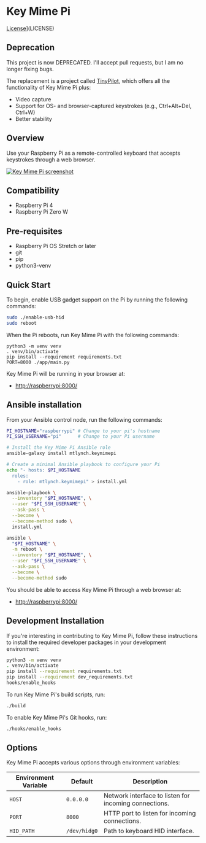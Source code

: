 # Key Mime Pi

[License](http://img.shields.io/:license-mit-blue.svg?style=flat-square)](LICENSE)

## Deprecation

This project is now DEPRECATED. I'll accept pull requests, but I am no longer fixing bugs.

The replacement is a project called [TinyPilot](https://github.com/mtlynch/tinypilot), which offers all the functionality of Key Mime Pi plus:

* Video capture
* Support for OS- and browser-captured keystrokes (e.g., Ctrl+Alt+Del, Ctrl+W)
* Better stability

## Overview

Use your Raspberry Pi as a remote-controlled keyboard that accepts keystrokes through a web browser.

[![Key Mime Pi screenshot](https://raw.githubusercontent.com/mtlynch/key-mime-pi/master/screenshot.png)](https://raw.githubusercontent.com/mtlynch/key-mime-pi/master/screenshot.png)

## Compatibility

* Raspberry Pi 4
* Raspberry Pi Zero W

## Pre-requisites

* Raspberry Pi OS Stretch or later
* git
* pip
* python3-venv

## Quick Start

To begin, enable USB gadget support on the Pi by running the following commands:

```bash
sudo ./enable-usb-hid
sudo reboot
```

When the Pi reboots, run Key Mime Pi with the following commands:

```
python3 -m venv venv
. venv/bin/activate
pip install --requirement requirements.txt
PORT=8000 ./app/main.py
```

Key Mime Pi will be running in your browser at:

* [http://raspberrypi:8000/](http://raspberrypi:8000/)

## Ansible installation

From your Ansible control node, run the following commands:

```bash
PI_HOSTNAME="raspberrypi" # Change to your pi's hostname
PI_SSH_USERNAME="pi"      # Change to your Pi username

# Install the Key Mime Pi Ansible role
ansible-galaxy install mtlynch.keymimepi

# Create a minimal Ansible playbook to configure your Pi
echo "- hosts: $PI_HOSTNAME
  roles:
    - role: mtlynch.keymimepi" > install.yml

ansible-playbook \
  --inventory "$PI_HOSTNAME", \
  --user "$PI_SSH_USERNAME" \
  --ask-pass \
  --become \
  --become-method sudo \
  install.yml

ansible \
  "$PI_HOSTNAME" \
  -m reboot \
  --inventory "$PI_HOSTNAME", \
  --user "$PI_SSH_USERNAME" \
  --ask-pass \
  --become \
  --become-method sudo
```

You should be able to access Key Mime Pi through a web browser at:

* [http://raspberrypi:8000/](http://raspberrypi:8000/)

## Development Installation

If you're interesting in contributing to Key Mime Pi, follow these instructions to install the required developer packages in your development environment:

```bash
python3 -m venv venv
. venv/bin/activate
pip install --requirement requirements.txt
pip install --requirement dev_requirements.txt
hooks/enable_hooks
```

To run Key Mime Pi's build scripts, run:

```bash
./build
```

To enable Key Mime Pi's Git hooks, run:

```bash
./hooks/enable_hooks
```

## Options

Key Mime Pi accepts various options through environment variables:

| Environment Variable | Default      | Description |
|----------------------|--------------|-------------|
| `HOST`               | `0.0.0.0`    | Network interface to listen for incoming connections. |
| `PORT`               | `8000`       | HTTP port to listen for incoming connections. |
| `HID_PATH`           | `/dev/hidg0` | Path to keyboard HID interface. |
